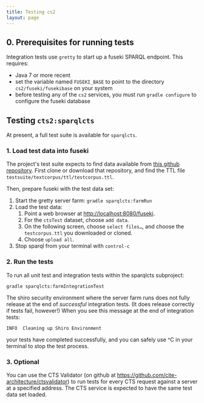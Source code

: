 ```yaml
---
title: Testing cs2
layout: page
---
```




## 0. Prerequisites for running tests ##

Integration tests use `gretty` to start up a fuseki SPARQL endpoint.  This requires:


- Java 7 or more recent
- set the variable named `FUSEKI_BASE` to point to the directory `cs2/fuseki/fusekibase` on your system
- before testing any of the `cs2` services, you must run  `gradle configure` to configure the fuseki database

## Testing `cts2:sparqlcts` ##

At present, a full test suite is available for `sparqlcts`.



### 1. Load test data into fuseki

The project's test suite expects to find data available from [this github repository](https://github.com/cite-architecture/cite_test_ttl).  First clone or download that repository, and find the TTL file `testsuite/textcorpus/ttl/testcorpus.ttl`.

Then, prepare fuseki with the test data set:

1. Start the gretty server farm: `gradle sparqlcts:farmRun`
2. Load the test data:
    1. Point a web browser at <http://localhost:8080/fuseki>.
    2. For the `ctsTest` dataset,  choose `add data`.
    3. On the following screen, choose `select files…`, and choose the `testcorpus.ttl` you  downloaded or cloned.
    4. Choose `upload all`.
3. Stop sparql from your terminal with `control-c`






### 2. Run the tests ##

To run all unit test and integration tests within the sparqlcts subproject:


    gradle sparqlcts:farmIntegrationTest


The shiro security environment where the server farm runs does not fully release at the end of *successful* integration tests.  (It does release correctly if tests fail, however!)  When you see this message at the end of integration tests:

    INFO  Cleaning up Shiro Environment

your tests have completed successfully, and you can safely use ^C  in your terminal to stop the test process.

### 3. Optional

You can use the CTS Validator (on github at <https://github.com/cite-architecture/ctsvalidator>) to run tests for every CTS request against a server at a specified address.  The CTS service is expected to have the same test data set loaded.
